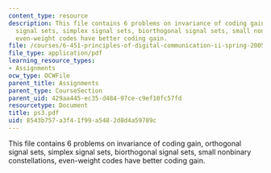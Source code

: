 ```yaml
---
content_type: resource
description: This file contains 6 problems on invariance of coding gain, orthogonal
  signal sets, simplex signal sets, biorthogonal signal sets, small nonbinary constellations,
  even-weight codes have better coding gain.
file: /courses/6-451-principles-of-digital-communication-ii-spring-2005/8543b757a3f41f99a5482d8d4a59789c_ps3.pdf
file_type: application/pdf
learning_resource_types:
- Assignments
ocw_type: OCWFile
parent_title: Assignments
parent_type: CourseSection
parent_uid: 429aa445-ec35-d484-97ce-c9ef10fc57fd
resourcetype: Document
title: ps3.pdf
uid: 8543b757-a3f4-1f99-a548-2d8d4a59789c
---
```

This file contains 6 problems on invariance of coding gain, orthogonal signal sets, simplex signal sets, biorthogonal signal sets, small nonbinary constellations, even-weight codes have better coding gain.